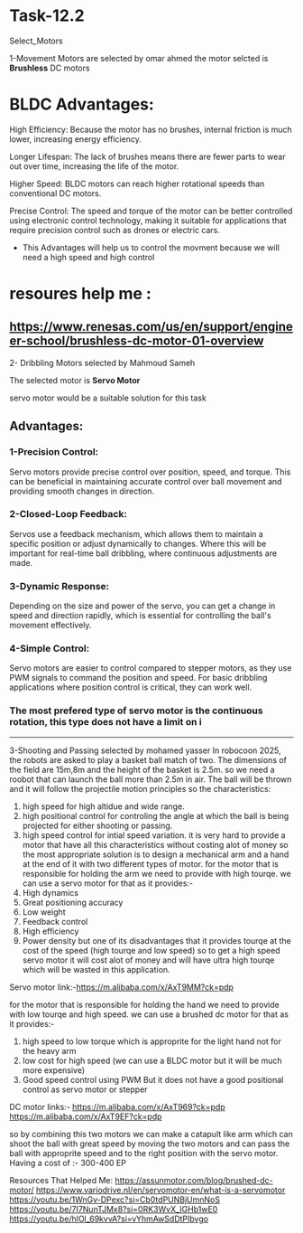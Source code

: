 # Task-12.2
Select_Motors

1-Movement Motors are selected by omar ahmed
the motor selcted is **Brushless** DC motors 

# **BLDC Advantages**:
High Efficiency: Because the motor has no brushes, internal friction is much lower, increasing energy efficiency.

Longer Lifespan: The lack of brushes means there are fewer parts to wear out over time, increasing the life of the motor.

Higher Speed: BLDC motors can reach higher rotational speeds than conventional DC motors.

Precise Control: The speed and torque of the motor can be better controlled using electronic control technology, making it suitable for applications that require precision control such as drones or electric cars.

* This Advantages will help us to control the movment because we will need a high speed and high control

# **resoures help me** :
https://www.renesas.com/us/en/support/engineer-school/brushless-dc-motor-01-overview
--------------------------------------------------------------------------------------------------------------------------------------------------------------------------------------------------------------------
2- Dribbling Motors selected by Mahmoud Sameh

The selected motor is **Servo Motor**

servo motor would be a suitable solution for this task

## Advantages:

### 1-Precision Control:
Servo motors provide precise control over position, speed, and torque. This can be beneficial in maintaining accurate control over ball movement and providing smooth changes in direction.

### 2-Closed-Loop Feedback:
Servos use a feedback mechanism, which allows them to maintain a specific position or adjust dynamically to changes. Where this will be important for real-time ball dribbling, where continuous adjustments are made.

### 3-Dynamic Response:
Depending on the size and power of the servo, you can get a change in speed and direction rapidly, which is essential for controlling the ball's movement effectively.

### 4-Simple Control:
Servo motors are easier to control compared to stepper motors, as they use PWM signals to command the position and speed. For basic dribbling applications where position control is critical, they can work well.


### The most prefered type of servo motor is the **continuous rotation**, this type does not have a limit on i
------------------------------------------------------------------------------------------------------------------------------------------------------------------------------------------------------------------

3-Shooting and Passing selected by mohamed yasser
In robocoon 2025, the robots are asked to play a basket ball match of two.
The dimensions of the field are 15m,8m and the height of the basket is 2.5m.
so we need a roobot that can launch the ball more than 2.5m in air.
The ball will be thrown and it will follow the projectile motion principles so the characteristics:
1. high speed for high altidue and wide range.
2. high positional control for controling the angle at which the ball is being projected for either shooting or passing.
3. high speed control for  intial speed variation.
it is very hard to provide a motor that have all this characteristics without costing alot of money so the most appropriate solution is to design a mechanical arm and a hand at the end of it with two different types of motor.
for the motor that is responsible for holding the arm we need to provide with high tourqe.
we can use a servo motor for that as it provides:-
1. High dynamics
2. Great positioning accuracy
3. Low weight
4. Feedback control
5. High efficiency
6. Power density
but one of its disadvantages that it provides tourqe at the cost of the speed (high tourqe and low speed) so to get a high speed servo motor it will cost alot of money and will have ultra high tourqe which will be wasted in this application.
 
Servo motor link:-https://m.alibaba.com/x/AxT9MM?ck=pdp
 
for the motor that is responsible for holding the hand we need to provide with low tourqe and high speed.
we can use a brushed dc motor for that as it provides:-
1. high speed to low torque which is approprite for the light hand not for the heavy arm
2. low cost for high speed (we can use a BLDC motor but it will be much more expensive)
3. Good speed control using PWM
But it does not have a good positional control as servo motor or stepper
 
DC motor links:-
https://m.alibaba.com/x/AxT969?ck=pdp
https://m.alibaba.com/x/AxT9EF?ck=pdp

so by combining this two motors we can make a catapult like arm which can shoot the ball with great speed by moving the two motors and can pass the ball with approprite speed and to the right position with the servo motor.
Having a cost of :- 300-400 EP

 
Resources That Helped Me:
https://assunmotor.com/blog/brushed-dc-motor/
https://www.variodrive.nl/en/servomotor-en/what-is-a-servomotor
https://youtu.be/1WnGv-DPexc?si=Cb0tdPUNBjUmnNoS
https://youtu.be/7I7NunTJMx8?si=0RK3WvX_IGHb1wE0
https://youtu.be/hlOl_69kvvA?si=vYhmAwSdDtPIbvgo
